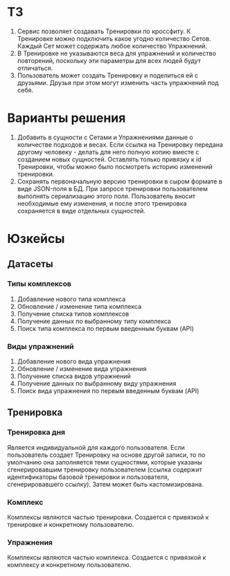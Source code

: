 # ТЗ
1. Сервис позволяет создавать Тренировки по кроссфиту. 
К Тренировке можно подключить какое угодно количество Сетов. 
Каждый Сет может содержать любое количество Упражнений.
2. В Тренировке не указываются веса для упражнений и количество 
повторений, поскольку эти параметры для всех людей будут 
отличаться.
3. Пользователь может создать Тренировку и поделиться ей с 
друзьями. Друзья при этом могут изменить часть упражнений под себя.

# Варианты решения
1. Добавить в сущности с Сетами и Упражнениями данные о 
количестве подходов и весах. Если ссылка на Тренировку 
передана другому человеку - делать для него полную копию 
вместе с созданием новых сущностей. Оставлять только привязку 
к id Тренировки, чтобы можно было посмотреть историю изменений 
тренировки.
2. Сохранять первоначальную версию тренировки в сыром формате 
в виде JSON-поля в БД. При запросе тренировки пользователем 
выполнять сериализацию этого поля. Пользователь вносит 
необходимые ему изменения, и после этого тренировка сохраняется 
в виде отдельных сущностей.

# Юзкейсы
## Датасеты
### Типы комплексов
1. Добавление нового типа комплекса
2. Обновление / изменение типа комплекса
3. Получение списка типов комплексов
4. Получение данных по выбранному типу комплекса
5. Поиск типа комплекса по первым введенным буквам (API)
### Виды упражнений
1. Добавление нового вида упражнения
2. Обновление / изменение вида упражнения
3. Получение списка видов упражнений
4. Получение данных по выбранному виду упражнения
5. Поиск вида упражнения по первым введенным буквам (API)
## Тренировка
### Тренировка дня
Является индивидуальной для каждого пользователя.
Если пользователь создает Тренировку на основе другой записи, то
по умолчанию она заполняется теми сущностями, которые указаны сгенерировавшим 
тренировку пользователем (ссылка содержит идентификаторы базовой тренировки 
и пользователя, сгенерировавшего ссылку). Затем может быть кастомизирована.
### Комплекс
Комплексы являются частью тренировки.
Создается с привязкой к тренировке и конкретному пользователю.
### Упражнения
Комплексы являются частью комплекса.
Создается с привязкой к комплексу и конкретному пользователю.